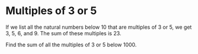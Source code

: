 # Multiples of 3 or 5

If we list all the natural numbers below 10 that are multiples
of 3 or 5, we get 3, 5, 6, and 9. The sum of these
multiples is 23.

Find the sum of all the multiples of 3 or 5 below 1000.
